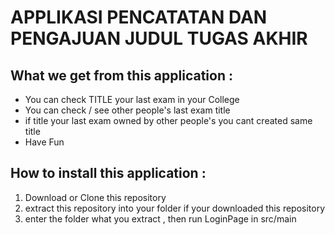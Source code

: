 # APPLIKASI PENCATATAN DAN PENGAJUAN JUDUL TUGAS AKHIR

## What we get from this application : 
* You can check TITLE your last exam in your College
* You can check / see other people's last exam title
* if title your last exam owned by other people's you cant created same title
* Have Fun

## How to install this application : 
1. Download or Clone this repository
2. extract this repository into your folder if your downloaded this repository
3. enter the folder what you extract , then run LoginPage in src/main